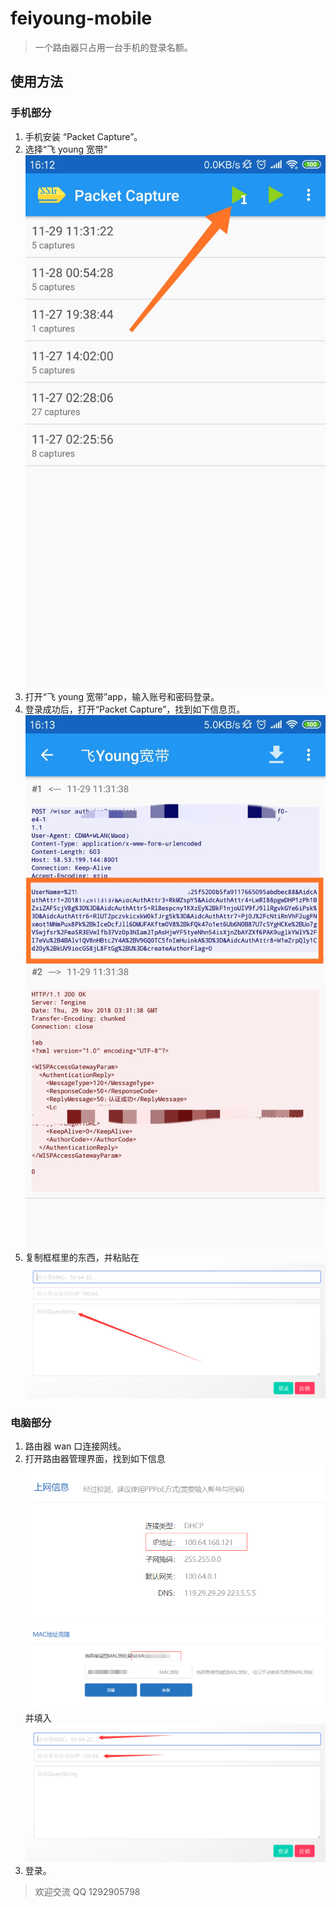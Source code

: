 # feiyoung-mobile

> 一个路由器只占用一台手机的登录名额。

## 使用方法

### 手机部分

1. 手机安装 “Packet Capture”。
1. 选择“飞 young 宽带”![](https://raw.githubusercontent.com/SuperHuangXu/feiyoung-mobile/master/images/1.jpg)
1. 打开“飞 young 宽带”app，输入账号和密码登录。
1. 登录成功后，打开“Packet Capture”，找到如下信息页。
   ![](https://raw.githubusercontent.com/SuperHuangXu/feiyoung-mobile/master/images/2.jpg)
1. 复制框框里的东西，并粘贴在
   ![](https://raw.githubusercontent.com/SuperHuangXu/feiyoung-mobile/master/images/3.png)

### 电脑部分

1. 路由器 wan 口连接网线。
1. 打开路由器管理界面，找到如下信息
   ![](https://raw.githubusercontent.com/SuperHuangXu/feiyoung-mobile/master/images/4.png)
   ![](https://raw.githubusercontent.com/SuperHuangXu/feiyoung-mobile/master/images/5.png)
   并填入
   ![](https://raw.githubusercontent.com/SuperHuangXu/feiyoung-mobile/master/images/6.png)
1. 登录。

> 欢迎交流 QQ 1292905798
